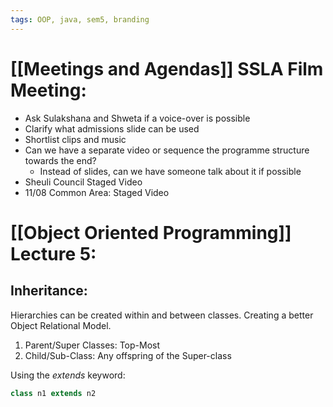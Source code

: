 ```yaml
---
tags: OOP, java, sem5, branding
---
```

# [[Meetings and Agendas]] SSLA Film Meeting:

- Ask Sulakshana and Shweta if a voice-over is possible
- Clarify what admissions slide can be used
- Shortlist clips and music
- Can we have a separate video or sequence the programme structure towards the end?
	- Instead of slides, can we have someone talk about it if possible
- Sheuli Council Staged Video
- 11/08 Common Area: Staged Video

# [[Object Oriented Programming]] Lecture 5:

## Inheritance:
Hierarchies can be created within and between classes. Creating a better Object Relational Model.

1. Parent/Super Classes: Top-Most
2. Child/Sub-Class: Any offspring of the Super-class

Using the _extends_ keyword: 
```java
class n1 extends n2
```



